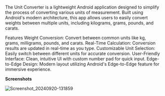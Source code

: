The Unit Converter is a lightweight Android application designed to simplify the process of converting various units of measurement. Built using Android's modern architecture, this app allows users to easily convert weights between multiple units, including kilograms, grams, pounds, and carats.

Features
Weight Conversion: Convert between common units like kg, grams, milligrams, pounds, and carats.
Real-Time Calculation: Conversion results are updated in real-time as you type.
Customizable Unit Selection: Easily switch between different units for accurate conversion.
User-Friendly Interface: Clean, intuitive UI with custom number pad for quick input.
Edge-to-Edge Design: Modern layout utilizing Android's Edge-to-Edge feature for immersive experience.

**Screenshots**

![Screenshot_20240920-131859](https://github.com/user-attachments/assets/79ce7142-2c32-4be8-a750-ca7e4f100e4a)
